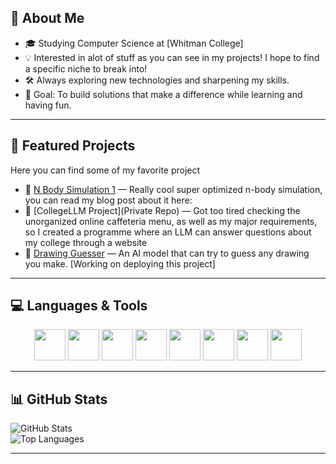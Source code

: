 
## 🌟 About Me
- 🎓 Studying Computer Science at [Whitman College]
- 💡 Interested in alot of stuff as you can see in my projects! I hope to find a specific niche to break into!
- 🛠️ Always exploring new technologies and sharpening my skills. 
- 🎯 Goal: To build solutions that make a difference while learning and having fun.

---

## 📌 Featured Projects
Here you can find some of my favorite project
- 🔗 [N Body Simulation 1](https://github.com/) — Really cool super optimized n-body simulation, you can read my blog post about it here: 
- 🔗 [CollegeLLM Project](Private Repo) — Got too tired checking the unorganized online caffeteria menu, as well as my major requirements, so I created a programme where an LLM can answer questions about my college through a website
- 🔗 [Drawing Guesser](https://github.com/) — An AI model that can try to guess any drawing you make. [Working on deploying this project]  

---



## 💻 Languages & Tools

<p align="center">
  <img src="https://cdn.jsdelivr.net/gh/devicons/devicon/icons/python/python-original.svg" width="50" height="50"/>
  <img src="https://cdn.jsdelivr.net/gh/devicons/devicon/icons/cplusplus/cplusplus-original.svg" width="50" height="50"/>
  <img src="https://cdn.jsdelivr.net/gh/devicons/devicon/icons/java/java-original.svg" width="50" height="50"/>
  <img src="https://cdn.jsdelivr.net/gh/devicons/devicon/icons/javascript/javascript-original.svg" width="50" height="50"/>
  <img src="https://cdn.jsdelivr.net/gh/devicons/devicon/icons/css3/css3-original.svg" width="50" height="50"/>
  <img src="https://cdn.jsdelivr.net/gh/devicons/devicon/icons/html5/html5-original.svg" width="50" height="50"/>
  <img src="https://cdn.jsdelivr.net/gh/devicons/devicon/icons/haskell/haskell-original.svg" width="50" height="50"/>
  <img src="https://cdn.jsdelivr.net/gh/devicons/devicon/icons/latex/latex-original.svg" width="50" height="50"/>
</p>

---
## 📊 GitHub Stats
![GitHub Stats](https://github-readme-stats.vercel.app/api?username=FeverC0de&show_icons=true&theme=tokyonight)  
![Top Languages](https://github-readme-stats.vercel.app/api/top-langs/?username=FeverC0de&layout=compact&theme=tokyonight)

---
